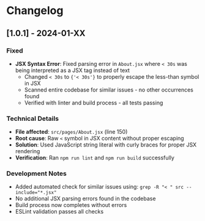 # Changelog

## [1.0.1] - 2024-01-XX

### Fixed
- **JSX Syntax Error**: Fixed parsing error in `About.jsx` where `< 30s` was being interpreted as a JSX tag instead of text
  - Changed `< 30s` to `{'< 30s'}` to properly escape the less-than symbol in JSX
  - Scanned entire codebase for similar issues - no other occurrences found
  - Verified with linter and build process - all tests passing

### Technical Details
- **File affected**: `src/pages/About.jsx` (line 150)
- **Root cause**: Raw `<` symbol in JSX content without proper escaping
- **Solution**: Used JavaScript string literal with curly braces for proper JSX rendering
- **Verification**: Ran `npm run lint` and `npm run build` successfully

### Development Notes
- Added automated check for similar issues using: `grep -R "< " src --include="*.jsx"`
- No additional JSX parsing errors found in the codebase
- Build process now completes without errors
- ESLint validation passes all checks
